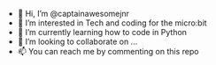 - 👋 Hi, I’m @captainawesomejnr
- 👀 I’m interested in Tech and coding for the micro:bit
- 🌱 I’m currently learning how to code in Python
- 💞️ I’m looking to collaborate on ...
- 📫 You can reach me by commenting on this repo

<!---
captainawesomejnr/captainawesomejnr is a ✨ special ✨ repository because its `README.md` (this file) appears on your GitHub profile.
You can click the Preview link to take a look at your changes.
--->
